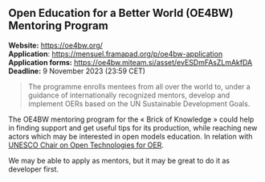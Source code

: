 ## Open Education for a Better World (OE4BW) Mentoring Program

**Website:** https://oe4bw.org/  
**Application**: https://mensuel.framapad.org/p/oe4bw-application  
**Application forms:** https://oe4bw.miteam.si/asset/evESDmFAsZLmAkfDA  
**Deadline:** 9 November 2023 (23:59 CET)

> The programme enrolls mentees from all over the world to, under a guidance of internationally recognized mentors,
> develop and implement OERs based on the UN Sustainable Development Goals.

The OE4BW mentoring program for the « Brick of Knowledge » could help in finding support and get useful tips for its
production, while reaching new actors which may be interested in open models education. In relation with [UNESCO Chair on
Open Technologies for OER](https://ouslovenia.net/project/unesco-chair-slovenia/).

We may be able to apply as mentors, but it may be great to do it as developer first.
